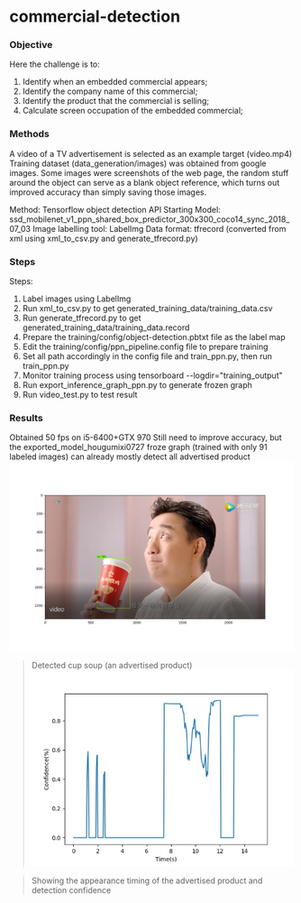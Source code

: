 # commercial-detection 

### Objective
Here the challenge is to:

1. Identify when an embedded commercial appears;
2. Identify the company name of this commercial;
3. Identify the product that the commercial is selling;
4. Calculate screen occupation of the embedded commercial;

### Methods
A video of a TV advertisement is selected as an example target (video.mp4) 
Training dataset (data_generation/images) was obtained from google images. 
Some images were screenshots of the web page, the random stuff around the object can serve as a blank object reference, which turns out improved accuracy than simply saving those images.

Method: Tensorflow object detection API
Starting Model: ssd_mobilenet_v1_ppn_shared_box_predictor_300x300_coco14_sync_2018_07_03
Image labelling tool: LabelImg
Data format: tfrecord (converted from xml using xml_to_csv.py and generate_tfrecord.py)

### Steps
Steps:

1. Label images using LabelImg
2. Run xml_to_csv.py to get generated_training_data/training_data.csv
3. Run generate_tfrecord.py to get generated_training_data/training_data.record
4. Prepare the training/config/object-detection.pbtxt file as the label map
5. Edit the training/config/ppn_pipeline.config file to prepare training
6. Set all path accordingly in the config file and train_ppn.py, then run train_ppn.py
7. Monitor training process using tensorboard --logdir="training_output"
8. Run export_inference_graph_ppn.py to generate frozen graph
9. Run video_test.py to test result

### Results
Obtained 50 fps on i5-6400+GTX 970 Still need to improve accuracy, but the exported_model_hougumixi0727 froze graph (trained with only 91 labeled images) can already mostly detect all advertised product
![](https://github.com/donnie-jun/commercial-detection/blob/master/outputfigure.jpg)
> Detected cup soup (an advertised product)
![](https://github.com/donnie-jun/commercial-detection/blob/master/plot.jpg)

> Showing the appearance timing of the advertised product and detection confidence
